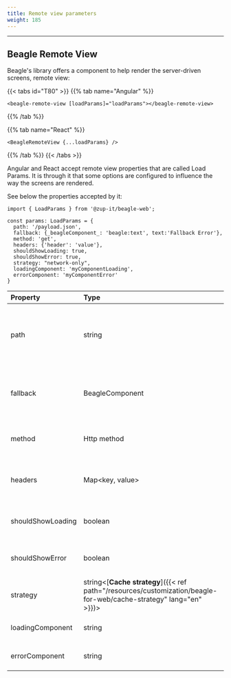 ```yaml
---
title: Remote view parameters
weight: 185
---
```


---

## Beagle Remote View

Beagle's library offers a component to help render the server-driven screens, remote view:

{{< tabs id="T80" >}}
{{% tab name="Angular" %}}

```text
<beagle-remote-view [loadParams]="loadParams"></beagle-remote-view>
```

{{% /tab %}}

{{% tab name="React" %}}

```text
<BeagleRemoteView {...loadParams} />
```

{{% /tab %}}
{{< /tabs >}}

Angular and React accept remote view properties that are called Load Params. It is through it that some options are configured to influence the way the screens are rendered.

See below the properties accepted by it:

```text
import { LoadParams } from '@zup-it/beagle-web';

const params: LoadParams = {
  path: '/payload.json',
  fallback: {_beagleComponent_: 'beagle:text', text:'Fallback Error'},
  method: 'get',
  headers: {'header': 'value'},
  shouldShowLoading: true,
  shouldShowError: true,
  strategy: "network-only",
  loadingComponent: 'myComponentLoading',
  errorComponent: 'myComponentError'
}
```

| Property          | Type                                                                                            | Description                                                              |
| :---------------- | :---------------------------------------------------------------------------------------------- | :----------------------------------------------------------------------- |
| path              | string                                                                                          | **Required.** Server path to load the JSON with the server-drive screen. |
| fallback          | BeagleComponent                                                                                 | Component to be rendered in case the request fails.                      |
| method            | Http method                                                                                     | Http method to make a request.                                           |
| headers           | Map&lt;key, value&gt;                                                                           | Header list to attach when you make a request.                           |
| shouldShowLoading | boolean                                                                                         | Show or not the loading component.                                       |
| shouldShowError   | boolean                                                                                         | Show or not the error component.                                         |
| strategy          | string&lt;[**Cache strategy**]({{< ref path="/resources/customization/beagle-for-web/cache-strategy" lang="en" >}})&gt; | Cache strategy used in the request.                                      |
| loadingComponent  | string                                                                                          | Customized component for loading.                                        |
| errorComponent    | string                                                                                          | Customized component for error.                                          |
